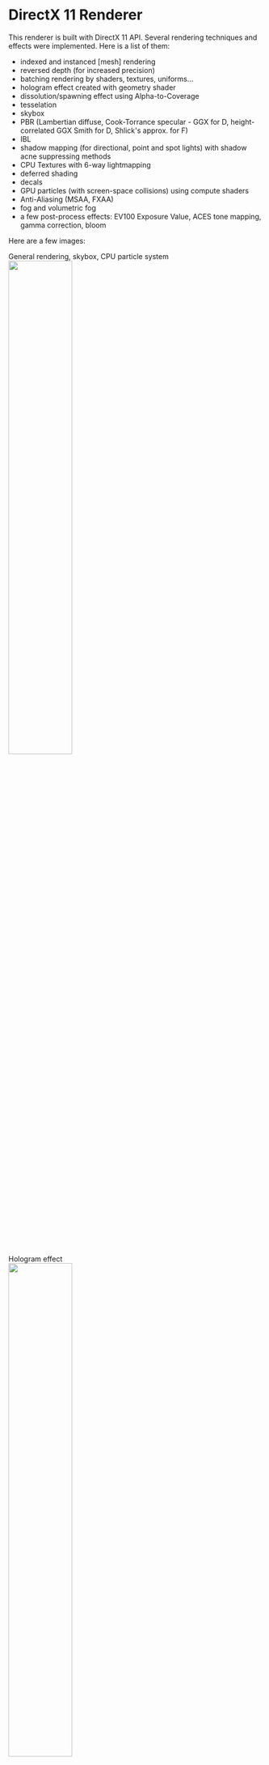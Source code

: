 # DirectX 11 Renderer
This renderer is built with DirectX 11 API. Several rendering techniques and effects were implemented. Here is a list of them:
- indexed and instanced \[mesh\] rendering
- reversed depth (for increased precision)
- batching rendering by shaders, textures, uniforms...
- hologram effect created with geometry shader
- dissolution/spawning effect using Alpha-to-Coverage
- tesselation
- skybox
- PBR (Lambertian diffuse, Cook-Torrance specular - GGX for D, height-correlated GGX Smith for D, Shlick's approx. for F)
- IBL
- shadow mapping (for directional, point and spot lights) with shadow acne suppressing methods
- CPU Textures with 6-way lightmapping
- deferred shading
- decals
- GPU particles (with screen-space collisions) using compute shaders
- Anti-Aliasing (MSAA, FXAA)
- fog and volumetric fog
- a few post-process effects: EV100 Exposure Value, ACES tone mapping, gamma correction, bloom

Here are a few images:
<p> General rendering, skybox, CPU particle system <br>
<img src="https://github.com/OftenDeadKanji/DirectX11-Renderer/assets/32665400/bcda0c48-6927-4d25-8307-301b3408d3b0" width=50%>
</p>

<p> Hologram effect <br>
<img src="https://github.com/OftenDeadKanji/DirectX11-Renderer/assets/32665400/3db1172e-4dc6-4865-8170-9649af9bcd06" width=50%>
</p>
    
<p> Decals <br>
<img src="https://github.com/OftenDeadKanji/DirectX11-Renderer/assets/32665400/983f807a-a373-4c57-8d6f-289550468d06" width=50%>
</p>

<p> Fog <br>
<img src="https://github.com/OftenDeadKanji/DirectX11-Renderer/assets/32665400/edbf50c2-e948-47df-8ab1-5f1c3d1d973f" width=50%>
</p>

<p> Volumetric fog <br>
<img src="https://github.com/OftenDeadKanji/DirectX11-Renderer/assets/32665400/ef1f42ac-96b0-44d7-9a00-a4ff189d0b4d" width=50%>
</p>
